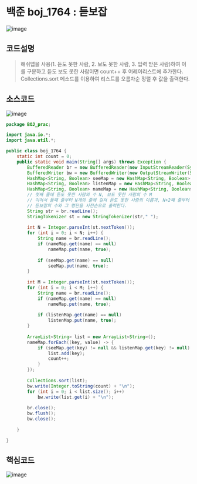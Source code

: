 # 백준 boj_1764 : 듣보잡

![image](https://user-images.githubusercontent.com/96826443/177034040-1d04bb37-f0ff-4108-99f3-6837dc14a7a0.png)


## 코드설명
> 해쉬맵을 사용(1. 듣도 못한 사람, 2. 보도 못한 사람, 3. 입력 받은 사람)하여 이를 구분하고 듣도 보도 못한 사람이면 count++ 후 어레이리스트에 추가한다.  
> Collections.sort 메소드를 이용하여 리스트를 오름차순 정렬 후 값을 출력한다.  

## 소스코드
![image](https://user-images.githubusercontent.com/96826443/177034135-cfab7bc8-f6cd-44ed-9825-9e4cb0214726.png)

```java
package BOJ_prac;

import java.io.*;
import java.util.*;

public class boj_1764 {
	static int count = 0;
	public static void main(String[] args) throws Exception {
		BufferedReader br = new BufferedReader(new InputStreamReader(System.in));
		BufferedWriter bw = new BufferedWriter(new OutputStreamWriter(System.out));
		HashMap<String, Boolean> seeMap = new HashMap<String, Boolean>();
		HashMap<String, Boolean> listenMap = new HashMap<String, Boolean>();
		HashMap<String, Boolean> nameMap = new HashMap<String, Boolean>();
		// 첫째 줄에 듣도 못한 사람의 수 N, 보도 못한 사람의 수 M
		// 이어서 둘째 줄부터 N개의 줄에 걸쳐 듣도 못한 사람의 이름과, N+2째 줄부터 보도 못한 사람의 이름
		// 듣보잡의 수와 그 명단을 사전순으로 출력한다.
		String str = br.readLine();
		StringTokenizer st = new StringTokenizer(str," ");
		
		int N = Integer.parseInt(st.nextToken());
		for (int i = 0; i < N; i++) {
			String name = br.readLine();
			if (nameMap.get(name) == null)
				nameMap.put(name, true);
			
			if (seeMap.get(name) == null)
				seeMap.put(name, true);
		}
		
		int M = Integer.parseInt(st.nextToken());
		for (int i = 0; i < M; i++) {
			String name = br.readLine();
			if (nameMap.get(name) == null)
				nameMap.put(name, true);
			
			if (listenMap.get(name) == null)
				listenMap.put(name, true);
		}
		
		ArrayList<String> list = new ArrayList<String>();
		nameMap.forEach((key, value) -> {
			if (seeMap.get(key) != null && listenMap.get(key) != null) {
				list.add(key);
				count++;
			}
		});
		
		Collections.sort(list);
		bw.write(Integer.toString(count) + "\n");
		for (int i = 0; i < list.size(); i++)
			bw.write(list.get(i) + "\n");
		
		br.close();
		bw.flush();
		bw.close();
		
	}

}

```

## 핵심코드
![image](https://user-images.githubusercontent.com/96826443/177036611-59f7eb63-8d27-4329-8c1f-5e2355484a24.png)

